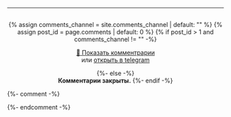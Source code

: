 <hr>
<div class="site-comments">
{% assign comments_channel = site.comments_channel | default: "" %}  
{% assign post_id = page.comments | default: 0 %}  
{% if post_id > 1 and comments_channel != "" -%}
<style>
.site-comments {
	//background-color: #f3f3f3;
	padding-top:1rem;
	text-align: center;
}

.btn-tg {
    line-height: 1.5;
    padding: 0.8rem 2rem;
    font-size: 1rem;
    font-weight: 600;
    text-transform: uppercase;
    display: inline-block;
    margin-bottom: 1rem;
    color: #FFF;
    background-color: #4ba3e2;
    border-color: rgba(255,255,255,0.6);
    border-style: solid;
    border-width: 1px;
    border-radius: 0.3rem;
    transition: color 0.2s, background-color 0.2s, border-color 0.2s;
}

.btn-tg:hover {
    text-decoration: none;
    background-color: #3f99d9;
    border-color: rgba(255,255,255,0.9)
}

a.btn-tg {
text-decoration: none;
}
</style>

<a href="/comments.html?{{ post_id }}" class="btn-tg" target="_self">💬 Показать комментрарии</a><br>
или <a href="tg://resolve?domain={{ comments_channel }}&post={{ post_id }}" target="_self">открыть в telegram</a><br>

{%- else -%}  
<strong>Комментарии закрыты.</strong>
{%- endif -%}
</div>


{%- comment -%}
<!--
TODO: показывать попап вместо открытия в новой вкладке https://learn.javascript.ru/popup-windows
let params = `scrollbars=no,resizable=no,status=no,location=no,toolbar=no,menubar=no,
width=600,height=300,left=100,top=100`;
open('/', 'test', params);

<script async src="https://telegram.org/js/telegram-widget.js?14" data-telegram-discussion="{{ comments_channel | default: "#" }}/{{ post_id }}" data-comments-limit="5"></script>  
</ul>


{%- elsif com_id == 1 or com_id == true -%}
<script async src="https://comments.app/js/widget.js?2" data-comments-app-website="zuRUPyyL" data-limit="5"></script>  
<div id="tgLoginBtn">Попробуй <a href="tg://resolve?domain=rf_art&post=806">быструю авторизацию</a></div>  
-->



<!--
Чтото непонятное 
<script>
//var text = encodeURIComponent(btoa('<div id="comments" style="max-width:700px;padding:10px;margin:auto;background: #faf8f8;"><script async src="https://telegram.org/js/telegram-widget.js?14" data-telegram-discussion="{{ comments_channel }}/{{ post_id }}" data-comments-limit="10"><\/script><\/div>'));
//document.write('<li><a class="commentBtn" href="https://4QR.xyz/r/?' + text + '" target="_blank">в браузере</a></li>');
</script>
-->
{%- endcomment -%}
